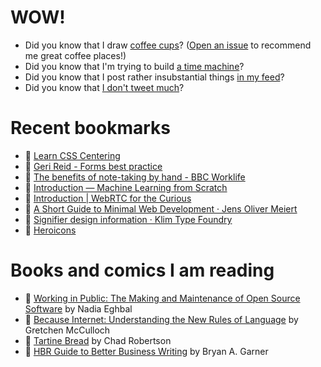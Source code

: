 # WOW!

- Did you know that I draw [coffee cups](https://papercups.mamuso.net/)? ([Open an issue](https://github.com/mamuso/papercups/issues) to recommend me great coffee places!)
- Did you know that I'm trying to build [a time machine](https://github.com/mamuso/fluxcapacitor)?
- Did you know that I post rather insubstantial things [in my feed](https://feed.mamuso.net/)?
- Did you know that [I don't tweet much](https://twitter.com/mamuso)?

# Recent bookmarks

- 👀 [Learn CSS Centering](https://ishadeed.com/article/learn-css-centering/)
- 👀 [Geri Reid - Forms best practice](https://gerireid.com/forms.html)
- 👀 [The benefits of note-taking by hand - BBC Worklife](https://www.bbc.com/worklife/article/20200910-the-benefits-of-note-taking-by-hand)
- 👀 [Introduction — Machine Learning from Scratch](https://dafriedman97.github.io/mlbook/content/introduction.html)
- 👀 [Introduction | WebRTC for the Curious](https://webrtcforthecurious.com/)
- 👀 [A Short Guide to Minimal Web Development · Jens Oliver Meiert](https://meiert.com/en/blog/minimal-web-development/)
- 👀 [Signifier design information · Klim Type Foundry](https://klim.co.nz/blog/signifier-design-information/)
- 👀 [Heroicons](https://heroicons.com/)


# Books and comics I am reading

- 📘 [Working in Public: The Making and Maintenance of Open Source Software](https://www.goodreads.com/book/show/54140556) by Nadia Eghbal
- 📘 [Because Internet: Understanding the New Rules of Language](https://www.goodreads.com/book/show/37834053) by Gretchen McCulloch
- 📘 [Tartine Bread](https://www.goodreads.com/book/show/42288156) by Chad Robertson
- 📘 [HBR Guide to Better Business Writing](https://www.goodreads.com/book/show/18917568) by Bryan A. Garner

